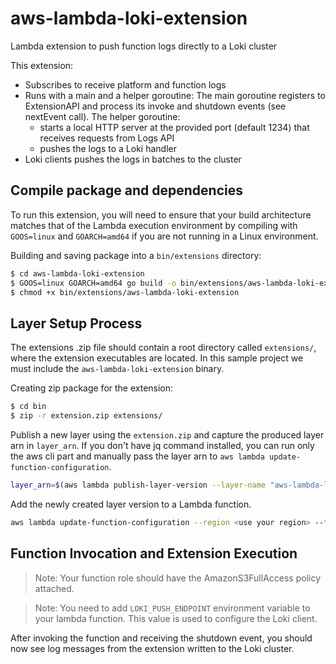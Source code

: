 # aws-lambda-loki-extension

Lambda extension to push function logs directly to a Loki cluster

This extension: 
* Subscribes to receive platform and function logs
* Runs with a main and a helper goroutine: The main goroutine registers to ExtensionAPI and process its invoke and shutdown events (see nextEvent call). The helper goroutine:
    - starts a local HTTP server at the provided port (default 1234) that receives requests from Logs API
    - pushes the logs to a Loki handler
* Loki clients pushes the logs in batches to the cluster

## Compile package and dependencies

To run this extension, you will need to ensure that your build architecture matches that of the Lambda execution environment by compiling with `GOOS=linux` and `GOARCH=amd64` if you are not running in a Linux environment.

Building and saving package into a `bin/extensions` directory:
```bash
$ cd aws-lambda-loki-extension
$ GOOS=linux GOARCH=amd64 go build -o bin/extensions/aws-lambda-loki-extension main.go
$ chmod +x bin/extensions/aws-lambda-loki-extension
```

## Layer Setup Process
The extensions .zip file should contain a root directory called `extensions/`, where the extension executables are located. In this sample project we must include the `aws-lambda-loki-extension` binary.

Creating zip package for the extension:
```bash
$ cd bin
$ zip -r extension.zip extensions/
```

Publish a new layer using the `extension.zip` and capture the produced layer arn in `layer_arn`. If you don't have jq command installed, you can run only the aws cli part and manually pass the layer arn to `aws lambda update-function-configuration`.
```bash
layer_arn=$(aws lambda publish-layer-version --layer-name "aws-lambda-loki-extension" --region "<use your region>" --zip-file  "fileb://extension.zip" | jq -r '.LayerVersionArn')
```

Add the newly created layer version to a Lambda function.
```bash
aws lambda update-function-configuration --region <use your region> --function-name <your function name> --layers $layer_arn
```

## Function Invocation and Extension Execution
> Note: Your function role should have the AmazonS3FullAccess policy attached.

> Note: You need to add `LOKI_PUSH_ENDPOINT` environment variable to your lambda function. This value is used to configure the Loki client.

After invoking the function and receiving the shutdown event, you should now see log messages from the extension written to the Loki cluster.
